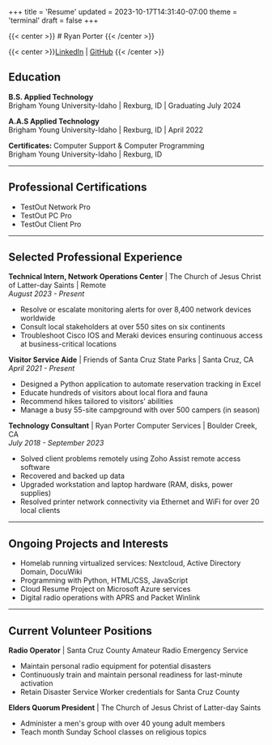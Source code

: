 +++
title = 'Resume'
updated = 2023-10-17T14:31:40-07:00
theme = 'terminal'
draft = false
+++

{{< center >}} # Ryan Porter {{< /center >}}

{{< center >}}[LinkedIn](https://linkedin.com/in/ryaninthewoods) | [GitHub](https://github.com/PorterRyan) {{< /center >}}

## Education
**B.S. Applied Technology**  
Brigham Young University-Idaho | Rexburg, ID | Graduating July 2024

**A.A.S Applied Technology**  
Brigham Young University-Idaho | Rexburg, ID | April 2022

**Certificates:** Computer Support & Computer Programming  
Brigham Young University-Idaho | Rexburg, ID

---

## Professional Certifications  
- TestOut Network Pro
- TestOut PC Pro
- TestOut Client Pro

---

## Selected Professional Experience  
**Technical Intern, Network Operations Center** | The Church of Jesus Christ of Latter-day Saints | Remote  
_August 2023 - Present_  
- Resolve or escalate monitoring alerts for over 8,400 network devices worldwide
- Consult local stakeholders at over 550 sites on six continents
- Troubleshoot Cisco IOS and Meraki devices ensuring continuous access at business-critical locations

**Visitor Service Aide** | Friends of Santa Cruz State Parks | Santa Cruz, CA  
_April 2021 - Present_  
- Designed a Python application to automate reservation tracking in Excel
- Educate hundreds of visitors about local flora and fauna
- Recommend hikes tailored to visitors' abilities
- Manage a busy 55-site campground with over 500 campers (in season)

**Technology Consultant** | Ryan Porter Computer Services | Boulder Creek, CA  
_July 2018 - September 2023_  
- Solved client problems remotely using Zoho Assist remote access software
- Recovered and backed up data
- Upgraded workstation and laptop hardware (RAM, disks, power supplies)
- Resolved printer network connectivity via Ethernet and WiFi for over 20 local clients

---

## Ongoing Projects and Interests  
- Homelab running virtualized services: Nextcloud, Active Directory Domain, DocuWiki
- Programming with Python, HTML/CSS, JavaScript
- Cloud Resume Project on Microsoft Azure services
- Digital radio operations with APRS and Packet Winlink 

---

## Current Volunteer Positions
**Radio Operator** | Santa Cruz County Amateur Radio Emergency Service  
- Maintain personal radio equipment for potential disasters
- Continuously train and maintain personal readiness for last-minute activation
- Retain Disaster Service Worker credentials for Santa Cruz County  

**Elders Quorum President** | The Church of Jesus Christ of Latter-day Saints  
- Administer a men's group with over 40 young adult members
- Teach month Sunday School classes on religious topics